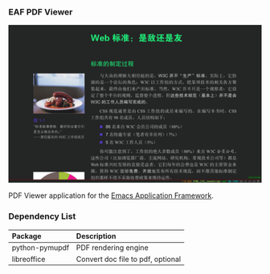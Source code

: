 ### EAF PDF Viewer

<p align="center">
  <img width="800" src="./screenshot.png">
</p>

PDF Viewer application for the [Emacs Application Framework](https://github.com/emacs-eaf/emacs-application-framework).

### Dependency List

| Package        | Description             |
| :--------      | :------                 |
| python-pymupdf | PDF rendering engine    |
| libreoffice    | Convert doc file to pdf, optional |
